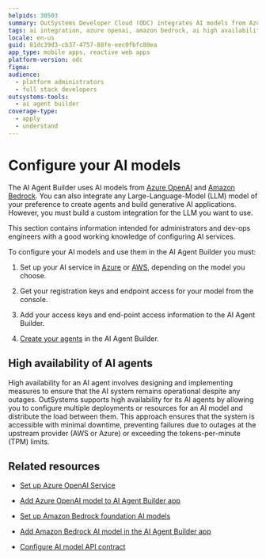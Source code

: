 ```yaml
---
helpids: 30503
summary: OutSystems Developer Cloud (ODC) integrates AI models from Azure OpenAI and Amazon Bedrock to enhance AI Agent Builder capabilities.
tags: ai integration, azure openai, amazon bedrock, ai high availability, large-language-model integration
locale: en-us
guid: 81dc39d3-cb37-4757-88fe-eec0fbfc80ea
app_type: mobile apps, reactive web apps
platform-version: odc
figma:
audience:
  - platform administrators
  - full stack developers
outsystems-tools:
  - ai agent builder
coverage-type:
  - apply
  - understand
---
```


# Configure your AI models

The AI Agent Builder uses AI models from [Azure OpenAI](https://azure.microsoft.com/en-in/products/ai-services/openai-service) and [Amazon Bedrock](https://aws.amazon.com/bedrock/). You can also integrate any Large-Language-Model (LLM) model of your preference to create agents and build generative AI applications. However, you must build a custom integration for the LLM you want to use.

This section contains information intended for administrators and dev-ops engineers with a good working knowledge of configuring AI services.

To configure your AI models and use them in the AI Agent Builder you must: 

1. Set up your AI service in [Azure](configure-aws-model.md) or [AWS](configure-aws-model.md), depending on the model you choose.

1. Get your registration keys and endpoint access for your model from the console.

1. Add your access keys and end-point access information to the AI Agent Builder.

1. [Create your agents](../create-agent.md) in the AI Agent Builder. 

## High availability of AI agents

High availability for an AI agent involves designing and implementing measures to ensure that the AI system remains operational despite any outages. OutSystems supports high availability for its AI agents by allowing you to configure multiple deployments or resources for an AI model and distribute the load between them. This approach ensures that the  system is accessible with minimal downtime, preventing failures due to outages at the upstream provider (AWS or Azure) or exceeding the tokens-per-minute (TPM)  limits.

## Related resources

* [Set up Azure OpenAI Service](configure-azure-model.md)

* [Add Azure OpenAI model to AI Agent Builder app](add-azure-model-to-aibuilder.md)

* [Set up Amazon Bedrock foundation AI models](configure-aws-model.md)

* [Add Amazon Bedrock AI model in the AI Agent Builder app](add-aws-model-to-aibuilder.md)

* [Configure AI model API contract](aiab-custom-model-api-contract.md)
